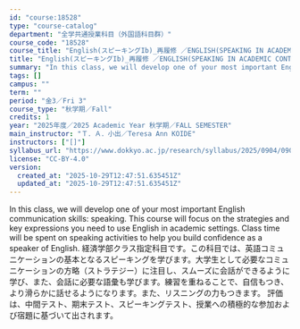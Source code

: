 ```yaml
---
id: "course:18528"
type: "course-catalog"
department: "全学共通授業科目（外国語科目群）"
course_code: "18528"
course_title: "English(スピーキングIb)_再履修 ／ENGLISH(SPEAKING IN ACADEMIC CONTEXTS IB)"
title: "English(スピーキングIb)_再履修 ／ENGLISH(SPEAKING IN ACADEMIC CONTEXTS IB)"
summary: "In this class, we will develop one of your most important English communication skills: speaking. This course will focus…"
tags: []
campus: ""
term: ""
period: "金3／Fri 3"
course_type: "秋学期／Fall"
credits: 1
year: "2025年度／2025 Academic Year 秋学期／FALL SEMESTER"
main_instructor: "Ｔ．Ａ．小出／Teresa Ann KOIDE"
instructors: ["[]"]
syllabus_url: "https://www.dokkyo.ac.jp/research/syllabus/2025/0904/0904_18528_ja_JP.html"
license: "CC-BY-4.0"
version:
  created_at: "2025-10-29T12:47:51.635451Z"
  updated_at: "2025-10-29T12:47:51.635451Z"
---
```

In this class, we will develop one of your most important English communication skills: speaking. This course will focus on the strategies and key expressions you need to use English in academic settings. Class time will be spent on speaking activities to help you build confidence as a speaker of English. 経済学部クラス指定科目です。この科目では、英語コミュニケーションの基本となるスピーキングを学びます。大学生として必要なコミュニケーションの方略（ストラテジー）に注目し、スムーズに会話ができるように学び、また、会話に必要な語彙も学びます。練習を重ねることで、自信もつき、より滑らかに話せるようになります。また、リスニングの力もつきます。 評価は、中間テスト、期末テスト、スピーキングテスト、授業への積極的な参加および宿題に基づいて出されます。
